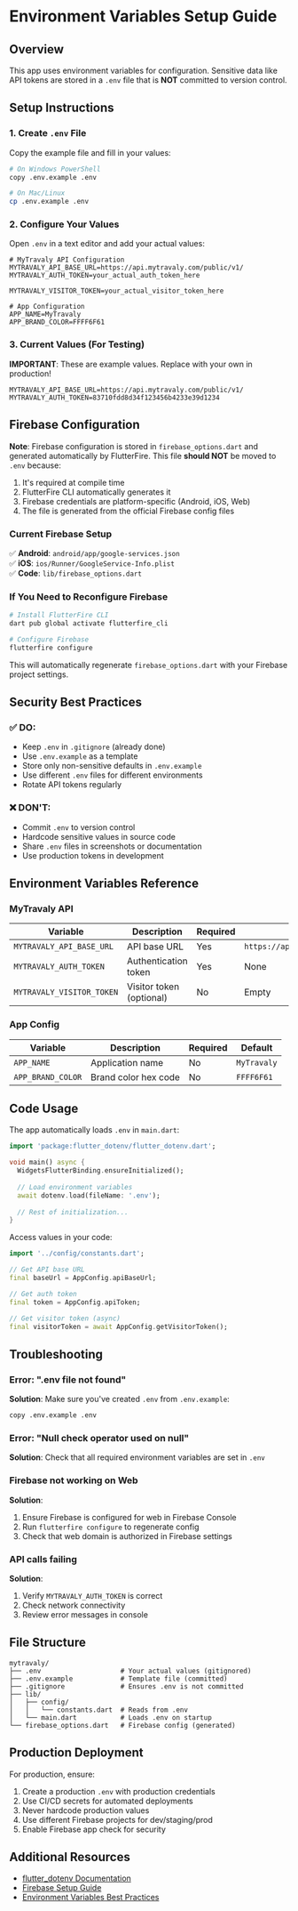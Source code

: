 # Environment Variables Setup Guide

## Overview

This app uses environment variables for configuration. Sensitive data like API tokens are stored in a `.env` file that is **NOT** committed to version control.

## Setup Instructions

### 1. Create `.env` File

Copy the example file and fill in your values:

```bash
# On Windows PowerShell
copy .env.example .env

# On Mac/Linux
cp .env.example .env
```

### 2. Configure Your Values

Open `.env` in a text editor and add your actual values:

```env
# MyTravaly API Configuration
MYTRAVALY_API_BASE_URL=https://api.mytravaly.com/public/v1/
MYTRAVALY_AUTH_TOKEN=your_actual_auth_token_here

MYTRAVALY_VISITOR_TOKEN=your_actual_visitor_token_here

# App Configuration
APP_NAME=MyTravaly
APP_BRAND_COLOR=FFFF6F61
```

### 3. Current Values (For Testing)

**IMPORTANT**: These are example values. Replace with your own in production!

```env
MYTRAVALY_API_BASE_URL=https://api.mytravaly.com/public/v1/
MYTRAVALY_AUTH_TOKEN=83710fdd8d34f123456b4233e39d1234
```

## Firebase Configuration

**Note**: Firebase configuration is stored in `firebase_options.dart` and generated automatically by FlutterFire. This file **should NOT** be moved to `.env` because:

1. It's required at compile time
2. FlutterFire CLI automatically generates it
3. Firebase credentials are platform-specific (Android, iOS, Web)
4. The file is generated from the official Firebase config files

### Current Firebase Setup

✅ **Android**: `android/app/google-services.json`  
✅ **iOS**: `ios/Runner/GoogleService-Info.plist`  
✅ **Code**: `lib/firebase_options.dart`

### If You Need to Reconfigure Firebase

```bash
# Install FlutterFire CLI
dart pub global activate flutterfire_cli

# Configure Firebase
flutterfire configure
```

This will automatically regenerate `firebase_options.dart` with your Firebase project settings.

## Security Best Practices

### ✅ DO:
- Keep `.env` in `.gitignore` (already done)
- Use `.env.example` as a template
- Store only non-sensitive defaults in `.env.example`
- Use different `.env` files for different environments
- Rotate API tokens regularly

### ❌ DON'T:
- Commit `.env` to version control
- Hardcode sensitive values in source code
- Share `.env` files in screenshots or documentation
- Use production tokens in development

## Environment Variables Reference

### MyTravaly API

| Variable | Description | Required | Default |
|----------|-------------|----------|---------|
| `MYTRAVALY_API_BASE_URL` | API base URL | Yes | `https://api.mytravaly.com/public/v1/` |
| `MYTRAVALY_AUTH_TOKEN` | Authentication token | Yes | None |
| `MYTRAVALY_VISITOR_TOKEN` | Visitor token (optional) | No | Empty |

### App Config

| Variable | Description | Required | Default |
|----------|-------------|----------|---------|
| `APP_NAME` | Application name | No | `MyTravaly` |
| `APP_BRAND_COLOR` | Brand color hex code | No | `FFFF6F61` |

## Code Usage

The app automatically loads `.env` in `main.dart`:

```dart
import 'package:flutter_dotenv/flutter_dotenv.dart';

void main() async {
  WidgetsFlutterBinding.ensureInitialized();
  
  // Load environment variables
  await dotenv.load(fileName: '.env');
  
  // Rest of initialization...
}
```

Access values in your code:

```dart
import '../config/constants.dart';

// Get API base URL
final baseUrl = AppConfig.apiBaseUrl;

// Get auth token
final token = AppConfig.apiToken;

// Get visitor token (async)
final visitorToken = await AppConfig.getVisitorToken();
```

## Troubleshooting

### Error: ".env file not found"
**Solution**: Make sure you've created `.env` from `.env.example`:
```bash
copy .env.example .env
```

### Error: "Null check operator used on null"
**Solution**: Check that all required environment variables are set in `.env`

### Firebase not working on Web
**Solution**: 
1. Ensure Firebase is configured for web in Firebase Console
2. Run `flutterfire configure` to regenerate config
3. Check that web domain is authorized in Firebase settings

### API calls failing
**Solution**:
1. Verify `MYTRAVALY_AUTH_TOKEN` is correct
2. Check network connectivity
3. Review error messages in console

## File Structure

```
mytravaly/
├── .env                    # Your actual values (gitignored)
├── .env.example            # Template file (committed)
├── .gitignore              # Ensures .env is not committed
├── lib/
│   ├── config/
│   │   └── constants.dart  # Reads from .env
│   └── main.dart           # Loads .env on startup
└── firebase_options.dart   # Firebase config (generated)
```

## Production Deployment

For production, ensure:
1. Create a production `.env` with production credentials
2. Use CI/CD secrets for automated deployments
3. Never hardcode production values
4. Use different Firebase projects for dev/staging/prod
5. Enable Firebase app check for security

## Additional Resources

- [flutter_dotenv Documentation](https://pub.dev/packages/flutter_dotenv)
- [Firebase Setup Guide](https://firebase.flutter.dev/docs/overview)
- [Environment Variables Best Practices](https://12factor.net/config)

